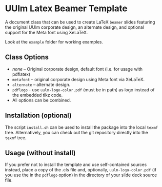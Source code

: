 UUlm Latex Beamer Template
==========================

A document class that can be used to create LaTeX `beamer` slides featuring the original UUlm corporate design, an alternate design, and optional support for the Meta font using XeLaTeX.

Look at the `example` folder for working examples.

Class Options
--------------
 * *none* – Original corporate design, default font (i.e. for usage with pdflatex)
 * `metafont`  – original corporate design using Meta font via XeLaTeX.
 * `alternate` – alternate design.
 * `pdflogo` - use `uulm-logo-color.pdf` (must be in path) as logo instead of the embedded tikz code.
 * All options can be combined.


Installation (optional)
-----------------------

The script `install.sh` can be used to install the package into the local `texmf` tree. Alternatively, you can check out the git repository directly into the `texmf` tree.

Usage (without install)
-----------------------

If you prefer not to install the template and use self-contained sources instead, place a copy of the .cls file and, optionally, `uulm-logo-color.pdf` (if you use the in the `pdflogo` option) in the directory of your slide deck source file.
